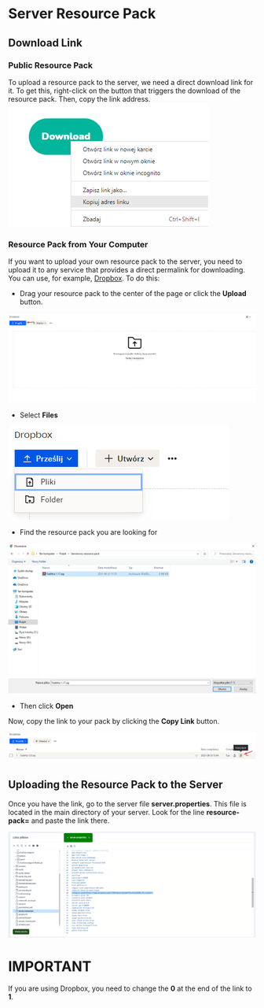 # Server Resource Pack
## Download Link
### Public Resource Pack

To upload a resource pack to the server, we need a direct download link for it. To get this, right-click on the button that triggers the download of the resource pack. Then, copy the link address.
![1](../img/resourcepack/1.png)

### Resource Pack from Your Computer

If you want to upload your own resource pack to the server, you need to upload it to any service that provides a direct permalink for downloading. You can use, for example, [Dropbox](https://www.dropbox.com/). 
To do this:
* Drag your resource pack to the center of the page or click the **Upload** button.

![1](../img/resourcepack/2.png)
* Select **Files**

![1](../img/resourcepack/3.png)
* Find the resource pack you are looking for

![1](../img/resourcepack/4.png)
* Then click **Open**

Now, copy the link to your pack by clicking the **Copy Link** button.

![1](../img/resourcepack/5.png)

## Uploading the Resource Pack to the Server

Once you have the link, go to the server file **server.properties**. This file is located in the main directory of your server. Look for the line **resource-pack=** and paste the link there.

![1](../img/resourcepack/6.png)

# IMPORTANT
If you are using Dropbox, you need to change the **0** at the end of the link to **1**.
